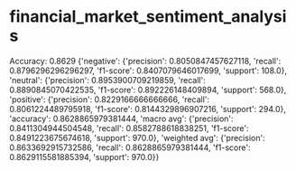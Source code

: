 # financial_market_sentiment_analysis


Accuracy: 0.8629
{'negative': {'precision': 0.8050847457627118, 'recall': 0.8796296296296297, 'f1-score': 0.8407079646017699, 'support': 108.0}, 'neutral': {'precision': 0.8953900709219859, 'recall': 0.8890845070422535, 'f1-score': 0.892226148409894, 'support': 568.0}, 'positive': {'precision': 0.8229166666666666, 'recall': 0.8061224489795918, 'f1-score': 0.8144329896907216, 'support': 294.0}, 'accuracy': 0.8628865979381444, 'macro avg': {'precision': 0.8411304944504548, 'recall': 0.8582788618838251, 'f1-score': 0.8491223675674618, 'support': 970.0}, 'weighted avg': {'precision': 0.8633692915732586, 'recall': 0.8628865979381444, 'f1-score': 0.8629115581885394, 'support': 970.0}}
